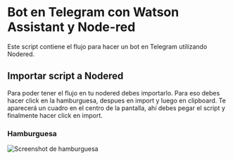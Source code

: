 # Bot en Telegram con Watson Assistant y Node-red

Este script contiene el flujo para hacer un bot en Telegram utilizando Nodered.

## Importar script a Nodered
Para poder tener el flujo en tu nodered debes importarlo. Para eso debes hacer click en la hamburguesa, despues en import y luego en clipboard.
Te aparecerá un cuadro en el centro de la pantalla, ahí debes pegar el script y finalmente hacer click en import.

### Hamburguesa

![Screenshot de hamburguesa](https://github.com/TrommlerA/Blog-Nodered/blob/master/Screenshot_2019-08-04%20Node-RED%20virtual-assistant-learning%20mybluemix%20net.png)
